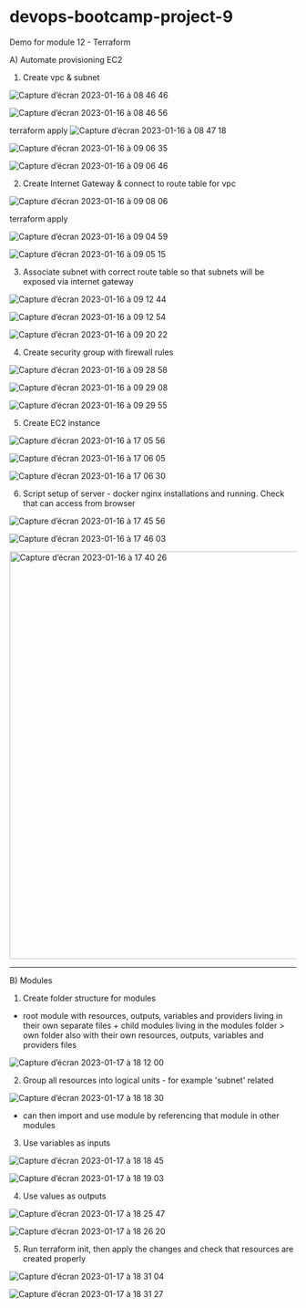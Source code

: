 # devops-bootcamp-project-9
Demo for module 12 - Terraform

A) Automate provisioning EC2

1. Create vpc & subnet 

![Capture d’écran 2023-01-16 à 08 46 46](https://user-images.githubusercontent.com/62488871/212624377-96950122-188a-4b3b-99a7-6353b298993d.png)

![Capture d’écran 2023-01-16 à 08 46 56](https://user-images.githubusercontent.com/62488871/212624416-5f6a154c-64a0-4894-be69-58647b997032.png)

terraform apply
![Capture d’écran 2023-01-16 à 08 47 18](https://user-images.githubusercontent.com/62488871/212624435-d8f17b25-bffa-4ec0-8914-b121d6aa726a.png)

![Capture d’écran 2023-01-16 à 09 06 35](https://user-images.githubusercontent.com/62488871/212627917-69888c1f-8c72-424f-b403-1fb5410ae24e.png)

![Capture d’écran 2023-01-16 à 09 06 46](https://user-images.githubusercontent.com/62488871/212627943-15cf0716-2ba5-4ce4-98a2-2ad8928609ae.png)

2. Create Internet Gateway & connect to route table for vpc

![Capture d’écran 2023-01-16 à 09 08 06](https://user-images.githubusercontent.com/62488871/212628050-a25f409e-eb88-4df1-88a2-9c56878f19e6.png)

terraform apply

![Capture d’écran 2023-01-16 à 09 04 59](https://user-images.githubusercontent.com/62488871/212628148-5062332e-f731-441c-8528-86eabda69c9d.png)

![Capture d’écran 2023-01-16 à 09 05 15](https://user-images.githubusercontent.com/62488871/212628190-64298892-dd8c-428c-8155-aa14d941e685.png)

3. Associate subnet with correct route table so that subnets will be exposed via internet gateway

![Capture d’écran 2023-01-16 à 09 12 44](https://user-images.githubusercontent.com/62488871/212630202-5f56889b-9962-47fe-b9e1-1fc4c313011a.png)

![Capture d’écran 2023-01-16 à 09 12 54](https://user-images.githubusercontent.com/62488871/212630248-38262bc8-ba34-481c-9b87-3da4a8ea8ab6.png)

![Capture d’écran 2023-01-16 à 09 20 22](https://user-images.githubusercontent.com/62488871/212630327-c9d8b7d4-e039-4554-bc22-34b8de5b7f40.png)

4. Create security group with firewall rules

![Capture d’écran 2023-01-16 à 09 28 58](https://user-images.githubusercontent.com/62488871/212632185-b6f06eea-de48-444d-b25a-80c89a51010a.png)

![Capture d’écran 2023-01-16 à 09 29 08](https://user-images.githubusercontent.com/62488871/212632210-da693921-5073-4c1b-a6d3-f118b5f6bb1a.png)

![Capture d’écran 2023-01-16 à 09 29 55](https://user-images.githubusercontent.com/62488871/212632239-455bc029-04cd-4718-94ff-4d4a5ee63376.png)

5. Create EC2 instance

![Capture d’écran 2023-01-16 à 17 05 56](https://user-images.githubusercontent.com/62488871/212721937-6cb3609e-4e62-45b7-b10f-3e95f8d05ea6.png)

![Capture d’écran 2023-01-16 à 17 06 05](https://user-images.githubusercontent.com/62488871/212721975-1b80c87c-b969-4825-a370-3229d16a4b8a.png)

![Capture d’écran 2023-01-16 à 17 06 30](https://user-images.githubusercontent.com/62488871/212722005-51996362-2815-4ffc-a278-d90fc48bedf4.png)

6. Script setup of server - docker nginx installations and running. Check that can access from browser

![Capture d’écran 2023-01-16 à 17 45 56](https://user-images.githubusercontent.com/62488871/212729659-11c6bdd0-723c-4bc9-bbbd-7919d547386c.png)

![Capture d’écran 2023-01-16 à 17 46 03](https://user-images.githubusercontent.com/62488871/212729684-61463f54-78cc-491f-afc2-5f286fc8fd26.png)

<img width="715" alt="Capture d’écran 2023-01-16 à 17 40 26" src="https://user-images.githubusercontent.com/62488871/212729720-b4999556-3630-485b-a5e8-653e55924140.png">

-----

B) Modules

1. Create folder structure for modules

- root module with resources, outputs, variables and providers living in their own separate files + child modules living in the modules folder > own folder also with their own resources, outputs, variables and providers files

![Capture d’écran 2023-01-17 à 18 12 00](https://user-images.githubusercontent.com/62488871/212966997-3eb3d975-2e05-4339-b401-b1d931ce0390.png)

2. Group all resources into logical units - for example 'subnet' related

![Capture d’écran 2023-01-17 à 18 18 30](https://user-images.githubusercontent.com/62488871/212968603-348ca146-e538-4f1a-b7f7-83461128a65a.png)

- can then import and use module by referencing that module in other modules

3. Use variables as inputs

![Capture d’écran 2023-01-17 à 18 18 45](https://user-images.githubusercontent.com/62488871/212968821-255977bc-c9e7-4abb-8808-b61caf31dd6e.png)

![Capture d’écran 2023-01-17 à 18 19 03](https://user-images.githubusercontent.com/62488871/212968854-a7555b5e-063b-4dca-a51d-c177a78b0e18.png)

4. Use values as outputs

![Capture d’écran 2023-01-17 à 18 25 47](https://user-images.githubusercontent.com/62488871/212969495-74a0a190-8b3f-4115-b948-58d3fb0fb893.png)

![Capture d’écran 2023-01-17 à 18 26 20](https://user-images.githubusercontent.com/62488871/212969539-8faa712a-6931-4a96-a6db-d374e909ca3b.png)

5. Run terraform init, then apply the changes and check that resources are created properly

![Capture d’écran 2023-01-17 à 18 31 04](https://user-images.githubusercontent.com/62488871/212970528-fdec737c-7506-4375-998a-429d5cd41548.png)

![Capture d’écran 2023-01-17 à 18 31 27](https://user-images.githubusercontent.com/62488871/212970564-77d4086f-de88-4969-a6d7-d04d34153c19.png)
